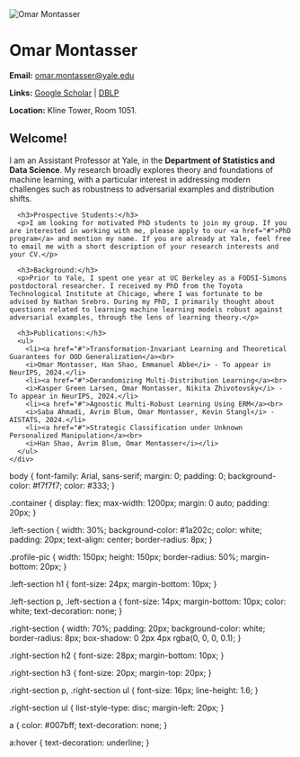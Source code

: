 <!DOCTYPE html>
<html lang="en">
<head>
  <meta charset="UTF-8">
  <meta name="viewport" content="width=device-width, initial-scale=1.0">
  <title>Omar Montasser</title>
  <link rel="stylesheet" href="styles.css">
</head>
<body>
  <div class="container">
    <div class="left-section">
      <img src="your-image.jpg" alt="Omar Montasser" class="profile-pic">
      <h1>Omar Montasser</h1>
      <p><strong>Email:</strong> <a href="mailto:omar.montasser@yale.edu">omar.montasser@yale.edu</a></p>
      <p><strong>Links:</strong> 
        <a href="#">Google Scholar</a> | 
        <a href="#">DBLP</a>
      </p>
      <p><strong>Location:</strong> Kline Tower, Room 1051.</p>
    </div>
    <div class="right-section">
      <h2>Welcome!</h2>
      <p>I am an Assistant Professor at Yale, in the <strong>Department of Statistics and Data Science</strong>. My research broadly explores theory and foundations of machine learning, with a particular interest in addressing modern challenges such as robustness to adversarial examples and distribution shifts.</p>

      <h3>Prospective Students:</h3>
      <p>I am looking for motivated PhD students to join my group. If you are interested in working with me, please apply to our <a href="#">PhD program</a> and mention my name. If you are already at Yale, feel free to email me with a short description of your research interests and your CV.</p>

      <h3>Background:</h3>
      <p>Prior to Yale, I spent one year at UC Berkeley as a FODSI-Simons postdoctoral researcher. I received my PhD from the Toyota Technological Institute at Chicago, where I was fortunate to be advised by Nathan Srebro. During my PhD, I primarily thought about questions related to learning machine learning models robust against adversarial examples, through the lens of learning theory.</p>

      <h3>Publications:</h3>
      <ul>
        <li><a href="#">Transformation-Invariant Learning and Theoretical Guarantees for OOD Generalization</a><br>
        <i>Omar Montasser, Han Shao, Emmanuel Abbe</i> - To appear in NeurIPS, 2024.</li>
        <li><a href="#">Derandomizing Multi-Distribution Learning</a><br>
        <i>Kasper Green Larsen, Omar Montasser, Nikita Zhivotovsky</i> - To appear in NeurIPS, 2024.</li>
        <li><a href="#">Agnostic Multi-Robust Learning Using ERM</a><br>
        <i>Saba Ahmadi, Avrim Blum, Omar Montasser, Kevin Stangl</i> - AISTATS, 2024.</li>
        <li><a href="#">Strategic Classification under Unknown Personalized Manipulation</a><br>
        <i>Han Shao, Avrim Blum, Omar Montasser</i></li>
      </ul>
    </div>
  </div>
</body>
</html>

body {
  font-family: Arial, sans-serif;
  margin: 0;
  padding: 0;
  background-color: #f7f7f7;
  color: #333;
}

.container {
  display: flex;
  max-width: 1200px;
  margin: 0 auto;
  padding: 20px;
}

.left-section {
  width: 30%;
  background-color: #1a202c;
  color: white;
  padding: 20px;
  text-align: center;
  border-radius: 8px;
}

.profile-pic {
  width: 150px;
  height: 150px;
  border-radius: 50%;
  margin-bottom: 20px;
}

.left-section h1 {
  font-size: 24px;
  margin-bottom: 10px;
}

.left-section p, .left-section a {
  font-size: 14px;
  margin-bottom: 10px;
  color: white;
  text-decoration: none;
}

.right-section {
  width: 70%;
  padding: 20px;
  background-color: white;
  border-radius: 8px;
  box-shadow: 0 2px 4px rgba(0, 0, 0, 0.1);
}

.right-section h2 {
  font-size: 28px;
  margin-bottom: 10px;
}

.right-section h3 {
  font-size: 20px;
  margin-top: 20px;
}

.right-section p, .right-section ul {
  font-size: 16px;
  line-height: 1.6;
}

.right-section ul {
  list-style-type: disc;
  margin-left: 20px;
}

a {
  color: #007bff;
  text-decoration: none;
}

a:hover {
  text-decoration: underline;
}

